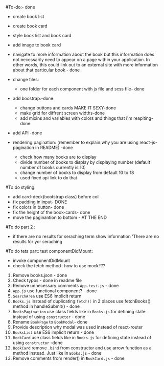 #To-do:- done
- create book list
- create book card
- style book list and book card
- add image to book card

- navigate to more information about the book but this information does not necessarily need to appear on a page within your application. In other words, this could link out to an external site with more information about that particular book.- done

- change files:
    - one folder for each component with js file and scss file- done
- add boostrap:-done
    - change buttons and cards MAKE IT SEXY-done
    - make grid for diffrent screen widths-done
    - add mixins and variables with colors and things that i'm reapiting-done

- add API -done
- rendering pagination: (remember to explain why you are using react-js-pagination in README) -done
    - check how many books are to display
    - divide number of books to display by displaying number (default number of books currently is 10)
    - change number of books to display from default 10 to 18
    - used fixed api link to do that

#To do styling:
- add card-deck(bootstrap class) before col
- fix padding in input- DONE
- fix colors in button- done
- fix the height of the book-cards- done
- move the paginantion to bottom - AT THE END


#To do part 2 :
- if there are no results for seraching term show information 'There are no results for yor seraching 



#To do tets part:
test componentDidMount:
- invoke componentDidMount
- check the fetch method- how to use mock???

1. Remove books.json - done
2. Check typos - done in readme file
3. Remove unnecessary comments `App.test.js` - done
4. `App.js` use functional component? - done
5. `SearchArea` use ES6 implicit return
6. `Books.js` instead of duplicating `fetch()` in 2 places use fetchBooks() method in handleSubmit() - done
7. `BooksPagination` use class fields like in `Books.js` for defining state instead of using `constructor` - done
8. Rename `BookPage` to `BookModal`- done
9. Provide description why modal was used instead of react-router
10. `BooksList` use ES6 implicit return - done
11. `BookCard` use class fields like in `Books.js` for defining state instead of using `constructor` -done
12. `BookCard` remove `.bind` from constructor and use arrow function as a method instead. Just like in `Books.js` - done
13. Remove comments from render() in `BookCard.js` - done


